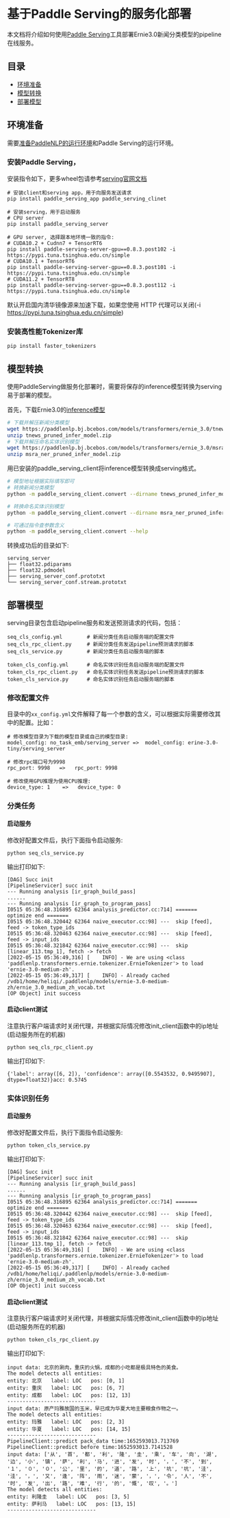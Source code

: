 # 基于Paddle Serving的服务化部署

本文档将介绍如何使用[Paddle Serving](https://github.com/PaddlePaddle/Serving/blob/develop/README_CN.md)工具部署Ernie3.0新闻分类模型的pipeline在线服务。

## 目录
- [环境准备](#环境准备)
- [模型转换](#模型转换)
- [部署模型](#部署模型)

## 环境准备
需要[准备PaddleNLP的运行环境]()和Paddle Serving的运行环境。

### 安装Paddle Serving，
安装指令如下，更多wheel包请参考[serving官网文档](https://github.com/PaddlePaddle/Serving/blob/develop/doc/Latest_Packages_CN.md)
```
# 安装client和serving app，用于向服务发送请求
pip install paddle_serving_app paddle_serving_clinet

# 安装serving，用于启动服务
# CPU server
pip install paddle_serving_server

# GPU server, 选择跟本地环境一致的指令:
# CUDA10.2 + Cudnn7 + TensorRT6
pip install paddle-serving-server-gpu==0.8.3.post102 -i https://pypi.tuna.tsinghua.edu.cn/simple
# CUDA10.1 + TensorRT6
pip install paddle-serving-server-gpu==0.8.3.post101 -i https://pypi.tuna.tsinghua.edu.cn/simple
# CUDA11.2 + TensorRT8
pip install paddle-serving-server-gpu==0.8.3.post112 -i https://pypi.tuna.tsinghua.edu.cn/simple
```

默认开启国内清华镜像源来加速下载，如果您使用 HTTP 代理可以关闭(-i https://pypi.tuna.tsinghua.edu.cn/simple)


### 安装高性能Tokenizer库
```
pip install faster_tokenizers
```


## 模型转换

使用PaddleServing做服务化部署时，需要将保存的inference模型转换为serving易于部署的模型。

首先，下载Ernie3.0的[inference模型]()

```bash
# 下载并解压新闻分类模型
wget https://paddlenlp.bj.bcebos.com/models/transformers/ernie_3.0/tnews_pruned_infer_model.zip
unzip tnews_pruned_infer_model.zip
# 下载并解压命名实体识别模型
wget https://paddlenlp.bj.bcebos.com/models/transformers/ernie_3.0/msra_ner_pruned_infer_model.zip
unzip msra_ner_pruned_infer_model.zip
```

用已安装的paddle_serving_client将inference模型转换成serving格式。

```bash
# 模型地址根据实际填写即可
# 转换新闻分类模型
python -m paddle_serving_client.convert --dirname tnews_pruned_infer_model --model_filename float32.pdmodel --params_filename float32.pdiparams

# 转换命名实体识别模型
python -m paddle_serving_client.convert --dirname msra_ner_pruned_infer_model --model_filename float32.pdmodel --params_filename float32.pdiparams

# 可通过指令查参数含义
python -m paddle_serving_client.convert --help
```
转换成功后的目录如下:
```
serving_server
├── float32.pdiparams
├── float32.pdmodel
├── serving_server_conf.prototxt
└── serving_server_conf.stream.prototxt
```

## 部署模型

serving目录包含启动pipeline服务和发送预测请求的代码，包括：

```
seq_cls_config.yml        # 新闻分类任务启动服务端的配置文件
seq_cls_rpc_client.py     # 新闻分类任务发送pipeline预测请求的脚本
seq_cls_service.py        # 新闻分类任务启动服务端的脚本

token_cls_config.yml      # 命名实体识别任务启动服务端的配置文件
token_cls_rpc_client.py   # 命名实体识别任务发送pipeline预测请求的脚本
token_cls_service.py      # 命名实体识别任务启动服务端的脚本
```


### 修改配置文件
目录中的`xx_config.yml`文件解释了每一个参数的含义，可以根据实际需要修改其中的配置。比如：
```
# 修改模型目录为下载的模型目录或自己的模型目录:
model_config: no_task_emb/serving_server =>  model_config: erine-3.0-tiny/serving_server

# 修改rpc端口号为9998
rpc_port: 9998   =>   rpc_port: 9998

# 修改使用GPU推理为使用CPU推理:
device_type: 1    =>   device_type: 0
```

### 分类任务
#### 启动服务
修改好配置文件后，执行下面指令启动服务:
```
python seq_cls_service.py
```
输出打印如下:
```
[DAG] Succ init
[PipelineServicer] succ init
--- Running analysis [ir_graph_build_pass]
......
--- Running analysis [ir_graph_to_program_pass]
I0515 05:36:48.316895 62364 analysis_predictor.cc:714] ======= optimize end =======
I0515 05:36:48.320442 62364 naive_executor.cc:98] ---  skip [feed], feed -> token_type_ids
I0515 05:36:48.320463 62364 naive_executor.cc:98] ---  skip [feed], feed -> input_ids
I0515 05:36:48.321842 62364 naive_executor.cc:98] ---  skip [linear_113.tmp_1], fetch -> fetch
[2022-05-15 05:36:49,316] [    INFO] - We are using <class 'paddlenlp.transformers.ernie.tokenizer.ErnieTokenizer'> to load 'ernie-3.0-medium-zh'.
[2022-05-15 05:36:49,317] [    INFO] - Already cached /vdb1/home/heliqi/.paddlenlp/models/ernie-3.0-medium-zh/ernie_3.0_medium_zh_vocab.txt
[OP Object] init success
```

#### 启动client测试
注意执行客户端请求时关闭代理，并根据实际情况修改init_client函数中的ip地址(启动服务所在的机器)
```
python seq_cls_rpc_client.py
```
输出打印如下:
```
{'label': array([6, 2]), 'confidence': array([0.5543532, 0.9495907], dtype=float32)}acc: 0.5745
```

### 实体识别任务
#### 启动服务
修改好配置文件后，执行下面指令启动服务:
```
python token_cls_service.py
```
输出打印如下:
```
[DAG] Succ init
[PipelineServicer] succ init
--- Running analysis [ir_graph_build_pass]
......
--- Running analysis [ir_graph_to_program_pass]
I0515 05:36:48.316895 62364 analysis_predictor.cc:714] ======= optimize end =======
I0515 05:36:48.320442 62364 naive_executor.cc:98] ---  skip [feed], feed -> token_type_ids
I0515 05:36:48.320463 62364 naive_executor.cc:98] ---  skip [feed], feed -> input_ids
I0515 05:36:48.321842 62364 naive_executor.cc:98] ---  skip [linear_113.tmp_1], fetch -> fetch
[2022-05-15 05:36:49,316] [    INFO] - We are using <class 'paddlenlp.transformers.ernie.tokenizer.ErnieTokenizer'> to load 'ernie-3.0-medium-zh'.
[2022-05-15 05:36:49,317] [    INFO] - Already cached /vdb1/home/heliqi/.paddlenlp/models/ernie-3.0-medium-zh/ernie_3.0_medium_zh_vocab.txt
[OP Object] init success
```

#### 启动client测试
注意执行客户端请求时关闭代理，并根据实际情况修改init_client函数中的ip地址(启动服务所在的机器)
```
python token_cls_rpc_client.py
```
输出打印如下:
```
input data: 北京的涮肉，重庆的火锅，成都的小吃都是极具特色的美食。
The model detects all entities:
entity: 北京   label: LOC   pos: [0, 1]
entity: 重庆   label: LOC   pos: [6, 7]
entity: 成都   label: LOC   pos: [12, 13]
-----------------------------
input data: 原产玛雅故国的玉米，早已成为华夏大地主要粮食作物之一。
The model detects all entities:
entity: 玛雅   label: LOC   pos: [2, 3]
entity: 华夏   label: LOC   pos: [14, 15]
-----------------------------
PipelineClient::predict pack_data time:1652593013.713769
PipelineClient::predict before time:1652593013.7141528
input data: ['从', '首', '都', '利', '隆', '圭', '乘', '车', '向', '湖', '边', '小', '镇', '萨', '利', '马', '进', '发', '时', '，', '不', '到', '１', '０', '０', '公', '里', '的', '道', '路', '上', '坑', '坑', '洼', '洼', '，', '又', '逢', '阵', '雨', '迷', '蒙', '，', '令', '人', '不', '时', '发', '出', '路', '难', '行', '的', '慨', '叹', '。']
The model detects all entities:
entity: 利隆圭   label: LOC   pos: [3, 5]
entity: 萨利马   label: LOC   pos: [13, 15]
-----------------------------
```
